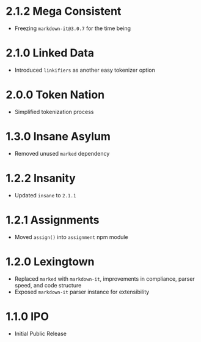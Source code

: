 # 2.1.2 Mega Consistent

- Freezing `markdown-it@3.0.7` for the time being

# 2.1.0 Linked Data

- Introduced `linkifiers` as another easy tokenizer option

# 2.0.0 Token Nation

- Simplified tokenization process

# 1.3.0 Insane Asylum

- Removed unused `marked` dependency

# 1.2.2 Insanity

- Updated `insane` to `2.1.1`

# 1.2.1 Assignments

- Moved `assign()` into `assignment` npm module

# 1.2.0 Lexingtown

- Replaced `marked` with `markdown-it`, improvements in compliance, parser speed, and code structure
- Exposed `markdown-it` parser instance for extensibility

# 1.1.0 IPO

- Initial Public Release
